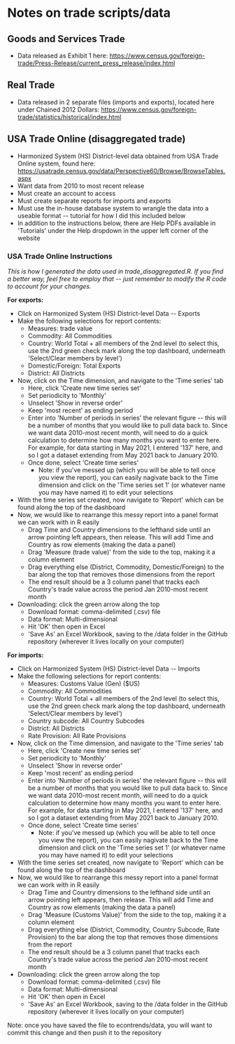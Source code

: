 # Notes on trade scripts/data

## Goods and Services Trade

- Data released as Exhibit 1 here: https://www.census.gov/foreign-trade/Press-Release/current_press_release/index.html

## Real Trade

- Data released in 2 separate files (imports and exports), located here under Chained 2012 Dollars: https://www.census.gov/foreign-trade/statistics/historical/index.html

## USA Trade Online (disaggregated trade)

- Harmonized System (HS) District-level data obtained from USA Trade Online system, found here: https://usatrade.census.gov/data/Perspective60/Browse/BrowseTables.aspx
- Want data from 2010 to most recent release
- Must create an account to access
- Must create separate reports for imports and exports
- Must use the in-house database system to wrangle the data into a useable format -- tutorial for how I did this included below
- In addition to the instructions below, there are Help PDFs available in 'Tutorials' under the Help dropdown in the upper left corner of the website

### USA Trade Online Instructions
*This is how I generated the data used in trade_disaggregated.R. If you find a better way, feel free to employ that -- just remember to modify the R code to account for your changes.*

**For exports:**

- Click on Harmonized System (HS) District-level Data -- Exports
- Make the following selections for report contents:
  - Measures: trade value
  - Commodity: All Commodities
  - Country: World Total + all members of the 2nd level (to select this, use the 2nd green check mark along the top dashboard, underneath 'Select/Clear members by level')
  - Domestic/Foreign: Total Exports
  - District: All Districts
- Now, click on the Time dimension, and navigate to the 'Time series' tab
  - Here, click 'Create new time series set'
  - Set periodicity to 'Monthly'
  - Unselect 'Show in reverse order'
  - Keep 'most recent' as ending period
  - Enter into 'Number of periods in series' the relevant figure -- this will be a number of months that you would like to pull data back to. Since we want data 2010-most recent month, will need to do a quick calculation to determine how many months you want to enter here. For example, for data starting in May 2021, I entered '137' here, and so I got a dataset extending from May 2021 back to January 2010.
  - Once done, select 'Create time series'
    - Note: if you've messed up (which you will be able to tell once you view the report), you can easily nagivate back to the Time dimension and click on the 'Time series set 1' (or whatever name you may have named it) to edit your selections
- With the time series set created, now navigate to 'Report' which can be found along the top of the dashboard
- Now, we would like to rearrange this messy report into a panel format we can work with in R easily
  - Drag Time and Country dimensions to the lefthand side until an arrow pointing left appears, then release. This will add Time and Country as row elements (making the data a panel)
  - Drag 'Measure (trade value)' from the side to the top, making it a column element
  - Drag everything else (District, Commodity, Domestic/Foreign) to the bar along the top that removes those dimensions from the report
  - The end result should be a 3 column panel that tracks each Country's trade value across the period Jan 2010-most recent month
- Downloading: click the green arrow along the top
  - Download format: comma-delimited (.csv) file
  - Data format: Multi-dimensional
  - Hit 'OK' then open in Excel
  - 'Save As' an Excel Workbook, saving to the /data folder in the GitHub repository (wherever it lives locally on your computer)
  
**For imports:**

- Click on Harmonized System (HS) District-level Data -- Imports
- Make the following selections for report contents:
  - Measures: Customs Value (Gen) ($US)
  - Commodity: All Commodities
  - Country: World Total + all members of the 2nd level (to select this, use the 2nd green check mark along the top dashboard, underneath 'Select/Clear members by level')
  - Country subcode: All Country Subcodes
  - District: All Districts
  - Rate Provision: All Rate Provisions
- Now, click on the Time dimension, and navigate to the 'Time series' tab
  - Here, click 'Create new time series set'
  - Set periodicity to 'Monthly'
  - Unselect 'Show in reverse order'
  - Keep 'most recent' as ending period
  - Enter into 'Number of periods in series' the relevant figure -- this will be a number of months that you would like to pull data back to. Since we want data 2010-most recent month, will need to do a quick calculation to determine how many months you want to enter here. For example, for data starting in May 2021, I entered '137' here, and so I got a dataset extending from May 2021 back to January 2010.
  - Once done, select 'Create time series'
    - Note: if you've messed up (which you will be able to tell once you view the report), you can easily nagivate back to the Time dimension and click on the 'Time series set 1' (or whatever name you may have named it) to edit your selections
- With the time series set created, now navigate to 'Report' which can be found along the top of the dashboard
- Now, we would like to rearrange this messy report into a panel format we can work with in R easily
  - Drag Time and Country dimensions to the lefthand side until an arrow pointing left appears, then release. This will add Time and Country as row elements (making the data a panel)
  - Drag 'Measure (Customs Value)' from the side to the top, making it a column element
  - Drag everything else (District, Commodity, Country Subcode, Rate Provision) to the bar along the top that removes those dimensions from the report
  - The end result should be a 3 column panel that tracks each Country's trade value across the period Jan 2010-most recent month
- Downloading: click the green arrow along the top
  - Download format: comma-delimited (.csv) file
  - Data format: Multi-dimensional
  - Hit 'OK' then open in Excel
  - 'Save As' an Excel Workbook, saving to the /data folder in the GitHub repository (wherever it lives locally on your computer)

Note: once you have saved the file to econtrends/data, you will want to commit this change and then push it to the repository